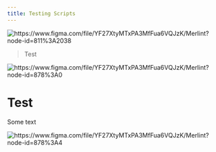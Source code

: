 ```yaml
---
title: Testing Scripts
---
```

<img class='figma-url' src='' title='https://www.figma.com/file/YF27XtyMTxPA3MfFua6VQJzK/Merlint?node-id=811%3A2038'/>

> Test

<img class='figma-url' src='' title='https://www.figma.com/file/YF27XtyMTxPA3MfFua6VQJzK/Merlint?node-id=878%3A0'/>

# Test

Some text

<img class='figma-url' src='' title='https://www.figma.com/file/YF27XtyMTxPA3MfFua6VQJzK/Merlint?node-id=878%3A4'/>
